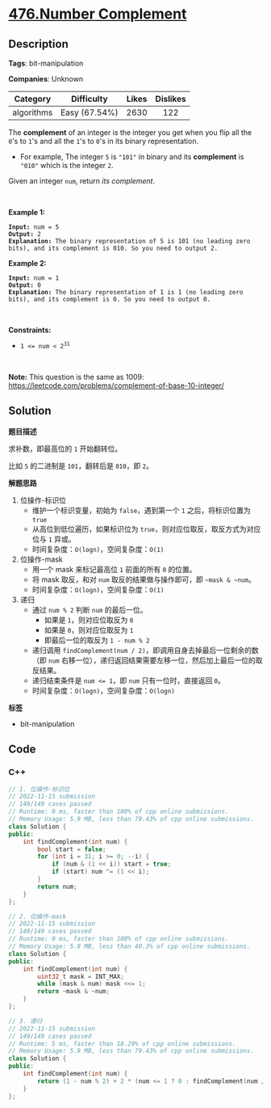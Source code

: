 # [476.Number Complement](https://leetcode.com/problems/number-complement/description/)

## Description

**Tags**: bit-manipulation

**Companies**: Unknown

|  Category  |  Difficulty   | Likes | Dislikes |
| :--------: | :-----------: | :---: | :------: |
| algorithms | Easy (67.54%) | 2630  |   122    |

<p>The <strong>complement</strong> of an integer is the integer you get when you flip all the <code>0</code>&#39;s to <code>1</code>&#39;s and all the <code>1</code>&#39;s to <code>0</code>&#39;s in its binary representation.</p>
<ul>
  <li>For example, The integer <code>5</code> is <code>&quot;101&quot;</code> in binary and its <strong>complement</strong> is <code>&quot;010&quot;</code> which is the integer <code>2</code>.</li>
</ul>
<p>Given an integer <code>num</code>, return <em>its complement</em>.</p>
<p>&nbsp;</p>
<p><strong class="example">Example 1:</strong></p>
<pre><code><strong>Input:</strong> num = 5
<strong>Output:</strong> 2
<strong>Explanation:</strong> The binary representation of 5 is 101 (no leading zero bits), and its complement is 010. So you need to output 2.</code></pre>
<p><strong class="example">Example 2:</strong></p>
<pre><code><strong>Input:</strong> num = 1
<strong>Output:</strong> 0
<strong>Explanation:</strong> The binary representation of 1 is 1 (no leading zero bits), and its complement is 0. So you need to output 0.</code></pre>
<p>&nbsp;</p>
<p><strong>Constraints:</strong></p>
<ul>
  <li><code>1 &lt;= num &lt; 2<sup>31</sup></code></li>
</ul>
<p>&nbsp;</p>
<p><strong>Note:</strong> This question is the same as 1009: <a href="https://leetcode.com/problems/complement-of-base-10-integer/" target="_blank">https://leetcode.com/problems/complement-of-base-10-integer/</a></p>

## Solution

**题目描述**

求补数，即最高位的 `1` 开始翻转位。

比如 `5` 的二进制是 `101`，翻转后是 `010`，即 `2`。

**解题思路**

1. 位操作-标识位
   - 维护一个标识变量，初始为 `false`，遇到第一个 `1` 之后，将标识位置为 `true`
   - 从高位到低位遍历，如果标识位为 `true`，则对应位取反，取反方式为对应位与 `1` 异或。
   - 时间复杂度：`O(logn)`，空间复杂度：`O(1)`
2. 位操作-mask
   - 用一个 mask 来标记最高位 `1` 前面的所有 `0` 的位置。
   - 将 mask 取反，和对 `num` 取反的结果做与操作即可，即 `~mask & ~num`。
   - 时间复杂度：`O(logn)`，空间复杂度：`O(1)`
3. 递归
   - 通过 `num % 2` 判断 `num` 的最后一位。
     - 如果是 `1`，则对应位取反为 `0`
     - 如果是 `0`，则对应位取反为 `1`
     - 即最后一位的取反为 `1 - num % 2`
   - 递归调用 `findComplement(num / 2)`，即调用自身去掉最后一位剩余的数（即 `num` 右移一位），递归返回结果需要左移一位，然后加上最后一位的取反结果。
   - 递归结束条件是 `num <= 1`，即 `num` 只有一位时，直接返回 `0`。
   - 时间复杂度：`O(logn)`，空间复杂度：`O(logn)`

**标签**

- bit-manipulation

<!-- code start -->
## Code

### C++

```cpp
// 1. 位操作-标识位
// 2022-11-15 submission
// 149/149 cases passed
// Runtime: 0 ms, faster than 100% of cpp online submissions.
// Memory Usage: 5.9 MB, less than 79.43% of cpp online submissions.
class Solution {
public:
    int findComplement(int num) {
        bool start = false;
        for (int i = 31; i >= 0; --i) {
            if (num & (1 << i)) start = true;
            if (start) num ^= (1 << i);
        }
        return num;
    }
};
```

```cpp
// 2. 位操作-mask
// 2022-11-15 submission
// 149/149 cases passed
// Runtime: 0 ms, faster than 100% of cpp online submissions.
// Memory Usage: 5.9 MB, less than 40.3% of cpp online submissions.
class Solution {
public:
    int findComplement(int num) {
        uint32_t mask = INT_MAX;
        while (mask & num) mask <<= 1;
        return ~mask & ~num;
    }
};
```

```cpp
// 3. 递归
// 2022-11-15 submission
// 149/149 cases passed
// Runtime: 5 ms, faster than 18.29% of cpp online submissions.
// Memory Usage: 5.9 MB, less than 79.43% of cpp online submissions.
class Solution {
public:
    int findComplement(int num) {
        return (1 - num % 2) + 2 * (num <= 1 ? 0 : findComplement(num / 2));
    }
};
```

<!-- code end -->
